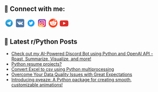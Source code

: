 ## 🔎 Connect with me:
[<img src="https://github.com/bullbesh/bullbesh/blob/main/images/Telegram.png" width="32" height="32" />](https://t.me/bullbesh)
[<img src="https://github.com/bullbesh/bullbesh/blob/main/images/VK.png" width="32" height="32" />](https://vk.com/bullbesh)
[<img src="https://github.com/bullbesh/bullbesh/blob/main/images/Twitter.png" width="32" height="32" />](https://twitter.com/bullbesh1)
[<img src="https://github.com/bullbesh/bullbesh/blob/main/images/Instagram.png" width="32" height="32" />](https://www.instagram.com/bullbesh)
[<img src="https://github.com/bullbesh/bullbesh/blob/main/images/Reddit.png" width="32" height="32" />](https://www.reddit.com/user/bullbesh)
[<img src="https://github.com/bullbesh/bullbesh/blob/main/images/YouTube.png" width="32" height="32" />](https://www.youtube.com/channel/UCtfjRs6uzgq5mfm8S06WTcg)

## 📕 Latest r/Python Posts
<!-- BLOG-POST-LIST:START -->
- [Check out my AI-Powered Discord Bot using Python and OpenAI API - Roast, Summarize, Visualize, and more!](https://www.reddit.com/r/Python/comments/1319ftx/check_out_my_aipowered_discord_bot_using_python/)
- [Python resume projects?](https://www.reddit.com/r/Python/comments/13187gs/python_resume_projects/)
- [Convert Excel to csv using Python multiprocessing](https://www.reddit.com/r/Python/comments/1313uvl/convert_excel_to_csv_using_python_multiprocessing/)
- [Overcome Your Data Quality Issues with Great Expectations](https://www.reddit.com/r/Python/comments/1310bvr/overcome_your_data_quality_issues_with_great/)
- [Introducing pyeaze: A Python package for creating smooth, customizable animations!](https://www.reddit.com/r/Python/comments/130yxaf/introducing_pyeaze_a_python_package_for_creating/)
<!-- BLOG-POST-LIST:END -->
